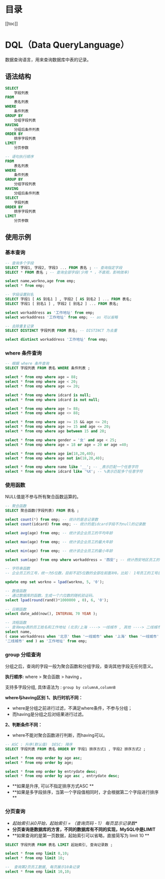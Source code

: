 # 目录
[[toc]]
# DQL（Data QueryLanguage）

数据查询语言，用来查询数据库中表的记录。  

## 语法结构

~~~sql
SELECT
	字段列表
FROM
	表名列表
WHERE
	条件列表
GROUP BY
	分组字段列表
HAVING
	分组后条件列表
ORDER BY
	排序字段列表
LIMIT
	分页参数

-- 语句执行顺序
FROM
	表名列表
WHERE
	条件列表
GROUP BY
	分组字段列表
HAVING
	分组后条件列表
SELECT
	字段列表
ORDER BY
	排序字段列表
LIMIT
	分页参数
~~~

## 使用示例

### 基本查询

~~~sql
-- 查询多个字段
SELECT 字段1, 字段2, 字段3 ... FROM 表名 ; -- 查询指定字段
SELECT * FROM 表名 ; -- 查询全部字段(少用 * ，不直观，影响效率)

select name,workno,age from emp;
select * from emp;

-- 字段设置别名
SELECT 字段1 [ AS 别名1 ] , 字段2 [ AS 别名2 ] ... FROM 表名;
SELECT 字段1 [ 别名1 ] , 字段2 [ 别名2 ] ... FROM 表名;

select workaddress as '工作地址' from emp;
select workaddress '工作地址' from emp; -- as 可以省略

-- 去除重复记录
SELECT DISTINCT 字段列表 FROM 表名; -- DISTINCT 为去重

select distinct workaddress '工作地址' from emp;
~~~

### where 条件查询

~~~sql
-- 根据 where 条件查询
SELECT 字段列表 FROM 表名 WHERE 条件列表 ;

select * from emp where age = 88;
select * from emp where age < 20;
select * from emp where age <= 20;

select * from emp where idcard is null;
select * from emp where idcard is not null;

select * from emp where age != 88;
select * from emp where age <> 88;

select * from emp where age >= 15 && age <= 20;
select * from emp where age >= 15 and age <= 20;
select * from emp where age between 15 and 20;

select * from emp where gender = '女' and age < 25;
select * from emp where age = 18 or age = 20 or age =40;

select * from emp where age in(18,20,40);
select * from emp where age not in(18,20,40);

select * from emp where name like '__'; -- _表示匹配一个任意字符
select * from emp where idcard like '%X'; -- %表示匹配多个任意字符
~~~

### 使用函数

NULL值是不参与所有聚合函数运算的。

~~~ sql
-- 聚合函数
SELECT 聚合函数(字段列表) FROM 表名 ;

select count(*) from emp; -- 统计的是总记录数
select count(idcard) from emp; -- 统计的是idcard字段不为null的记录数

select avg(age) from emp; -- 统计该企业员工的平均年龄

select max(age) from emp; -- 统计该企业员工的最大年龄

select min(age) from emp; -- 统计该企业员工的最小年龄

select sum(age) from emp where workaddress = '西安'; -- 统计西安地区员工的年龄之和

-- 字符串函数
-- 企业员工的工号，统一为5位数，目前不足5位数的全部在前面补0。比如： 1号员工的工号应该为00001。

update emp set workno = lpad(workno, 5, '0');

-- 数值函数
-- 通过数据库的函数，生成一个六位数的随机验证码。
select lpad(round(rand()*1000000 , 0), 6, '0');
 
-- 日期函数 
select date_add(now(), INTERVAL 70 YEAR );

-- 流程函数
-- 查询emp表的员工姓名和工作地址 (北京/上海 ----> 一线城市 , 其他 ----> 二线城市)
select name,
( case workaddress when '北京' then '一线城市' when '上海' then '一线城市' else
'二线城市' end ) as '工作地址' from emp;
~~~

### group 分组查询

分组之后，查询的字段一般为聚合函数和分组字段，查询其他字段无任何意义。  

**执行顺序:** where > 聚合函数 > having 。  

支持多字段分组, 具体语法为 : `group by columnA,columnB`  

**where与having区别**
**1、执行时机不同：**

- where是分组之前进行过滤，不满足where条件，不参与分组；
- 而having是分组之后对结果进行过滤。

**2、判断条件不同：**

- where不能对聚合函数进行判断，而having可以。 

~~~sql
-- ASC : 升序(默认值)  DESC: 降序
SELECT 字段列表 FROM 表名 ORDER BY 字段1 排序方式1 , 字段2 排序方式2 ;

select * from emp order by age asc;
select * from emp order by age;

select * from emp order by entrydate desc;
select * from emp order by age asc , entrydate desc;
~~~

- **如果是升序, 可以不指定排序方式ASC  **
- **如果是多字段排序，当第一个字段值相同时，才会根据第二个字段进行排序  **

### 分页查询

-  **起始索引从0开始，起始索引 = （查询页码 - 1）* 每页显示记录数**
-  **分页查询是数据库的方言，不同的数据库有不同的实现，MySQL中是LIMIT**
-  **如果查询的是第一页数据，起始索引可以省略，直接简写为 limit 10  **

~~~sql
SELECT 字段列表 FROM 表名 LIMIT 起始索引, 查询记录数 ;

select * from emp limit 0,10;
select * from emp limit 10;

--  查询第2页员工数据, 每页展示10条记录
select * from emp limit 10,10;
~~~

